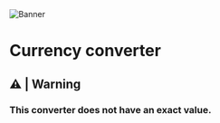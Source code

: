 <img src="https://user-images.githubusercontent.com/67880796/117546261-ec3eec00-afff-11eb-92fd-9f6ea3a6ac8a.png" alt="Banner">
 
# Currency converter

## ⚠️ | Warning
  ### This converter does not have an exact value.
